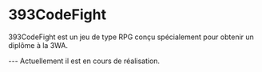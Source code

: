 # 393CodeFight
393CodeFight est un jeu de type RPG conçu spécialement pour obtenir un diplôme à la 3WA.

--- Actuellement il est en cours de réalisation.
